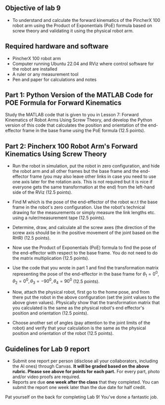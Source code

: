 ## Objective of lab 9

- To understand and calculate the forward kinematics of the PincherX 100 robot arm using the Product of Exponentials (PoE) formula based on screw theory and validating it using the physical robot arm. 

## Required hardware and software

- PincherX 100 robot arm
- Computer running Ubuntu 22.04 and RViz where control software for the robot are installed
- A ruler or any measurement tool
- Pen and paper for calculations and notes

## Part 1: Python Version of the MATLAB Code for POE Formula for Forward Kinematics

Study the MATLAB code that is given to you in Lesson 7: Forward Kinematics of Robot Arms Using Screw Theory, and develop the Python version of this code that calculates the position and orientation of the end-effector frame in the base frame using the PoE formula (12.5 points).

## Part 2: Pincherx 100 Robot Arm's Forward Kinematics Using Screw Theory 

- Run the robot in simulation, put the robot in zero configuration, and hide the robot arm and all other frames but the base frame and the end-effector frame (you may also leave other links in case you need to use one axis later for the rotation axis. This is not required but it is nice if everyone gets the same transformation at the end) from the left-hand side of the RViz (12.5 points).

- Find M which is the pose of the end-effector of the robot w.r.t the base frame in the robot's zero configuration. Use the robot's technical drawing for the measurements or simply measure the link lengths etc. using a ruler/measurement tape (12.5 points).

- Determine, draw, and calculate all the screw axes (the direction of the screw axis should be in the positive movement of the joint based on the RHR) (12.5 points).

- Now use the Product of Exponentials (PoE) formula to find the pose of the end-effector with respect to the base frame. You do not need to do the matrix multiplication (12.5 points). 

-  Use the code that you wrote in part 1 and find the transformation matrix representing the pose of the end-effector in the base frame for $`\theta_1 = 0^{0}, \theta_2 = 0^{0}, \theta_3 = -90^{0}, \theta_4 = 90^{0}`$ (12.5 points). 

- Now, attach the physical robot, first go to the home pose, and from there put the robot in the above configuration (set the joint values to the above given values). Physically show that the transformation matrix that you calculated is the same as the physical robot's end effector's position and orientation (12.5 points).   

- Choose another set of angles (pay attention to the joint limits of the robot) and verify that your calculation is the same as the physical position and orientation of the robot (12.5 points). 

## Guidelines for Lab 9 report

- Submit one report per person (disclose all your collaborators, including the AI ones) through Canvas. **It will be graded based on the above rubric. Please see above for points for each part.** For every part, photo and/or video proofs are required. 
- Reports are due **one week after the class** that they completed. You can submit the report one week later than the due date for half credit.

Pat yourself on the back for completing Lab 9! You've done a fantastic job. 